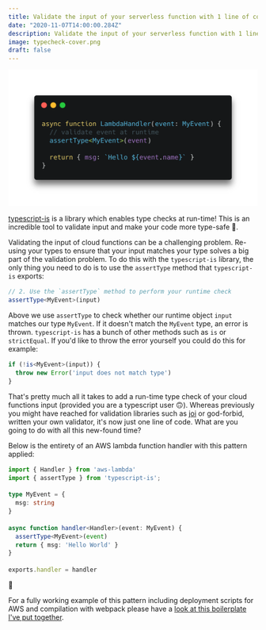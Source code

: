 ```yaml
---
title: Validate the input of your serverless function with 1 line of code
date: "2020-11-07T14:00:00.284Z"
description: Validate the input of your serverless function with 1 line of code
image: typecheck-cover.png
draft: false
---
```


![simple runtime check](typecheck-cover.png)

[typescript-is](https://github.com/woutervh-/typescript-is) is a library which enables type checks at run-time! This is an incredible tool to validate input and make your code more type-safe 🎉.

Validating the input of cloud functions can be a challenging problem. Re-using your types to ensure that your input matches your type solves a big part of the validation problem. To do this with the `typescript-is` library, the only thing you need to do is to use the `assertType` method that `typescript-is` exports:

```ts
// 2. Use the `assertType` method to perform your runtime check
assertType<MyEvent>(input)
```

Above we use `assertType` to check whether our runtime object `input` matches our type `MyEvent`. If it doesn't match the `MyEvent` type, an error is thrown. `typescript-is` has a bunch of other methods such as `is` or `strictEqual`. If you'd like to throw the error yourself you could do this for example:

```ts
if (!is<MyEvent>(input)) {
  throw new Error('input does not match type')
}
```

That's pretty much all it takes to add a run-time type check of your cloud functions input (provided you are a typescript user 🙃). Whereas previously you might have reached for validation libraries such as [joi](https://github.com/sideway/joi) or god-forbid, written your own validator, it's now just one line of code. What are you going to do with all this new-found time?

Below is the entirety of an AWS lambda function handler with this pattern applied:

```ts
import { Handler } from 'aws-lambda'
import { assertType } from 'typescript-is';

type MyEvent = {
  msg: string
}

async function handler<Handler>(event: MyEvent) {
  assertType<MyEvent>(event)
  return { msg: 'Hello World' }
}

exports.handler = handler
```

🚀

For a fully working example of this pattern including deployment scripts for AWS and compilation with webpack please have a [look at this boilerplate I've put together](https://github.com/juliankrispel/typescript-aws-lambda-terraform).

